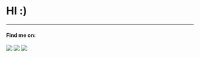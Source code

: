 
<!--### Hi there 👋

**01Amez/01Amez** is a ✨ _special_ ✨ repository because its `README.md` (this file) appears on your GitHub profile.

Here are some ideas to get you started:
-->
# HI :)
---------------------------------

#### Find me on: 
 [<img src="https://img.shields.io/badge/Twitter-1DA1F2?style=for-the-badge&logo=twitter&logoColor=white"/><img>](https://twitter.com/01Amez)
 [<img src="https://img.shields.io/badge/Instagram-E4405F?style=for-the-badge&logo=instagram&logoColor=white"/><img>](https://www.instagram.com/01amez/)
 [<img src="https://img.shields.io/badge/YouTube-FF0000?style=for-the-badge&logo=youtube&logoColor=white"/><img>](https://www.youtube.com/channel/UC8ONVBYOtOlWTpp0p-urNoA)

